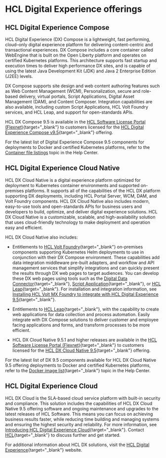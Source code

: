 # HCL Digital Experience offerings

## HCL Digital Experience Compose 

HCL Digital Experience (DX) Compose is a lightweight, fast performing, cloud–only digital experience platform for delivering content-centric and transactional experiences. DX Compose includes a core container called WebEngine that is built on the Open Liberty platform and operates on certified Kubernetes platforms. This architecture supports fast startup and execution times to deliver high performance DX sites, and is capable of using the latest Java Development Kit (JDK) and Java 2 Enterprise Edition (J2EE) levels.

DX Compose supports site design and web content authoring features such as Web Content Management (WCM), Personalization, secure and role-based delivery, virtual portals, Script Applications, Digital Asset Management (DAM), and Content Composer. Integration capabilities are also available, including custom Script Applications, HCL Volt Foundry services, and HCL Leap, and support for open-standards APIs.

HCL DX Compose 9.5 is available in the [HCL Software License Portal (Flexnet)](https://support.hcl-software.com/csm?id=kb_article&sysparm_article=KB0073344){target="_blank"} to customers licensed for the [HCL Digital Experience Compose v9.5](https://www.hcl-software.com/resources/license-agreements){target="_blank"} offering.

For the latest list of Digital Experience Compose 9.5 components for deployments to Docker and certified Kubernetes platforms, refer to the [Container file listings](../deploy_dx/install/kubernetes_deployment/image_list.md) topic in the Help Center.

## HCL Digital Experience Cloud Native

HCL DX Cloud Native is a digital experience platform optimized for deployment to Kubernetes container environments and supported on-premises platforms. It supports all of the capabilities of the HCL DX platform supporting DX deployments, including HCL Portal Server, WCM, DAM, and Volt Foundry components. HCL DX Cloud Native also includes modern, easy-to-use tools and open-standards APIs for business users and developers to build, optimize, and deliver digital experience solutions. HCL DX Cloud Native is a customizable, scalable, and high-availability solution that uses cloud-friendly technology to make deployment and operation easy and efficient.

HCL DX Cloud Native also includes:

- Entitlements to [HCL Volt Foundry](https://www.hcl-software.com/volt-mx){target="_blank"} on-premises components supporting Kubernetes Helm deployments to use in conjunction with their DX Compose environment. These capabilities add data integration middleware pre-built adapters, and workflow and API management services that simplify integrations and can quickly present the results through DX web pages to target audiences. You can develop these DX web pages using tools such as the [Digital Data Connector](https://opensource.hcltechsw.com/digital-experience/latest/extend_dx/ddc/){target="_blank"}, [Script Application](https://opensource.hcltechsw.com/digital-experience/latest/extend_dx/script_application/){target="_blank"}, or [HCL Leap](https://opensource.hcltechsw.com/digital-experience/latest/extend_dx/integration/leap/){target="_blank"}. For installation and integration information, see [Installing HCL Volt MX Foundry to integrate with HCL Digital Experience 9.5](https://opensource.hcltechsw.com/digital-experience/latest/extend_dx/integration/mx/installation/){target="_blank"}.

- Entitlements to [HCL Leap](https://opensource.hcltechsw.com/digital-experience/latest/extend_dx/integration/leap/){target="_blank"}, with the capability to create web applications for data collection and process automation. Easily integrate with DX Compose solutions to deliver customer and employee facing applications and forms, and transform processes to be more efficient.

- HCL DX Cloud Native 9.5.1 and higher releases are available in the [HCL Software License Portal (Flexnet)](https://support.hcl-software.com/csm?id=kb_article&sysparm_article=KB0073344){target="_blank"} to customers licensed for the [HCL DX Cloud Native 9.5](https://www.hcl-software.com/wps/wcm/connect/61f40a7e-d2ca-42d4-b24c-d5adfd4fe54d/HCL+Digital+Experience+Cloud+Native+v9.5.pdf?MOD=AJPERES&CONVERT_TO=url&CACHEID=ROOTWORKSPACE-61f40a7e-d2ca-42d4-b24c-d5adfd4fe54d-ofP.t-Y){target="_blank"} offering.

For the latest list of DX 9.5 components available for HCL DX Cloud Native 9.5 offering deployments to Docker and certified Kubernetes platforms, refer to the [Docker image list](https://opensource.hcltechsw.com/digital-experience/CF223/deployment/install/container/image_list/){target="_blank"} topic in the Help Center.

## HCL Digital Experience Cloud

HCL DX Cloud is the SLA-based cloud service platform with built-in security and compliance. This solution includes the capabilities of HCL DX Cloud Native 9.5 offering software and ongoing maintenance and upgrades to the latest releases of HCL Software. This means you can focus on achieving business results faster, while reducing time building and managing systems and ensuring the highest security and reliability. For more information, see [Introducing HCL Digital Experience Cloud](https://www.youtube.com/watch?v=RjEixzVmft4&list=PLEjl4yzB6ckHXyJv0Kx7O9vI_7KPAAsTO&index=11&t=10s){target="_blank"}. Contact [HCL](https://www.hcl-software.com/dx/upgrade/contact-us?utm_medium=email&utm_source=unica_email&utm_campaign=DT_DX_Newsletter_Jan24_C000000168&referrer=mail.google.com){target="_blank"} to discuss further and get started.

For additional information about HCL DX solutions, visit the [HCL Digital Experience](https://www.hcl-software.com/dx){target="_blank"} website.
